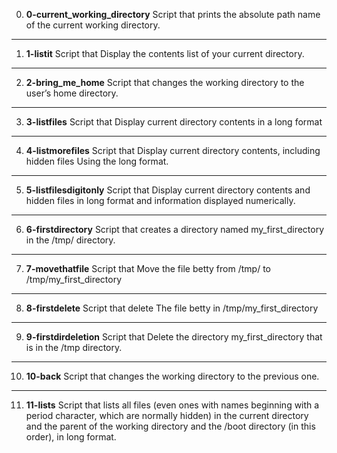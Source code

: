 0. **0-current_working_directory**
Script that prints the absolute path name of the current working directory.
---
1. **1-listit**
Script that Display the contents list of your current directory.
---
2. **2-bring_me_home**
Script that changes the working directory to the user’s home directory.
---
3. **3-listfiles**
Script that Display current directory contents in a long format
---
4. **4-listmorefiles**
Script that Display current directory contents, including hidden files Using the long format.
---
5. **5-listfilesdigitonly**
Script that Display current directory contents and hidden files in long format and information displayed numerically.
---
6. **6-firstdirectory**
Script that creates a directory named my_first_directory in the /tmp/ directory.
---
7. **7-movethatfile**
Script that Move the file betty from /tmp/ to /tmp/my_first_directory
---
8. **8-firstdelete**
Script that delete The file betty in /tmp/my_first_directory
---
9. **9-firstdirdeletion**
Script that Delete the directory my_first_directory that is in the /tmp directory.
---
10. **10-back**
Script that changes the working directory to the previous one.
---
11. **11-lists**
Script that lists all files (even ones with names beginning with a period character, which are normally hidden) in the current directory and the parent of the working directory and the /boot directory (in this order), in long format.
